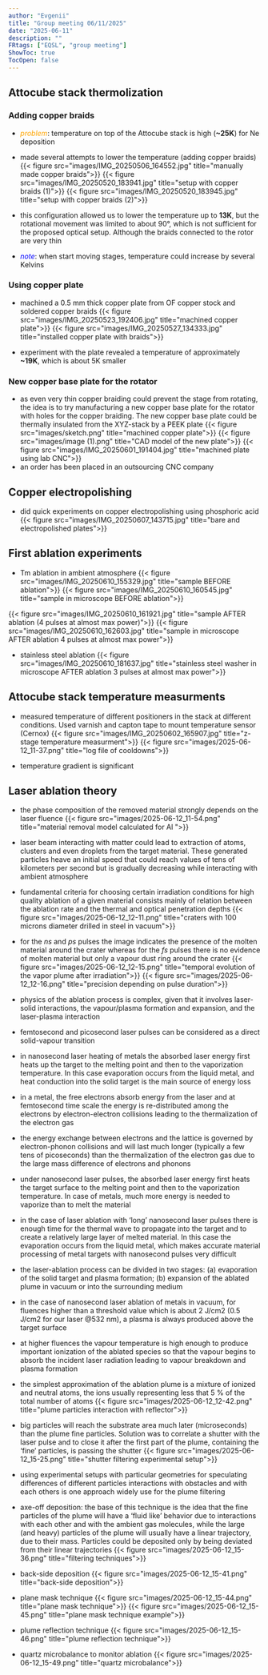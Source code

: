 ```yaml
---
author: "Evgenii"
title: "Group meeting 06/11/2025"
date: "2025-06-11"
description: ""
FRtags: ["EQSL", "group meeting"]
ShowToc: true
TocOpen: false
---
```


## Attocube stack thermolization
### Adding copper braids

- <span style="color:orange;">_problem_</span>: temperature on top of the Attocube stack is high (**~25K**) for Ne deposition
- made several attempts to lower the temperature (adding copper braids)
{{< figure src="images/IMG_20250506_164552.jpg" title="manually made copper braids">}}
{{< figure src="images/IMG_20250520_183941.jpg" title="setup with copper braids (1)">}}
{{< figure src="images/IMG_20250520_183945.jpg" title="setup with copper braids (2)">}}

- this configuration allowed us to lower the temperature up to **13K**, but the rotational movement was limited to about 90°, which is not sufficient for the proposed optical setup. Although the braids connected to the rotor are very thin

- <span style="color:blue;">_note_</span>: when start moving stages, temperature could increase by several Kelvins


### Using copper plate

- machined a 0.5 mm thick copper plate from OF copper stock and soldered copper braids
{{< figure src="images/IMG_20250523_192406.jpg" title="machined copper plate">}}
{{< figure src="images/IMG_20250527_134333.jpg" title="installed copper plate with braids">}}

- experiment with the plate revealed a temperature of approximately **~19K**, which is about 5K smaller


### New copper base plate for the rotator

- as even very thin copper braiding could prevent the stage from rotating, the idea is to try manufacturing a new copper base plate for the rotator with holes for the copper braiding. The new copper base plate could be thermally insulated from the XYZ-stack by a PEEK plate
{{< figure src="images/sketch.png" title="machined copper plate">}}
{{< figure src="images/image (1).png" title="CAD model of the new plate">}}
{{< figure src="images/IMG_20250601_191404.jpg" title="machined plate using lab CNC">}}
- an order has been placed in an outsourcing CNC company

## Copper electropolishing

- did quick experiments on copper electropolishing using phosphoric acid
{{< figure src="images/IMG_20250607_143715.jpg" title="bare and electropolished plates">}}

## First ablation experiments

- Tm ablation in ambient atmosphere
{{< figure src="images/IMG_20250610_155329.jpg" title="sample BEFORE ablation">}}
{{< figure src="images/IMG_20250610_160545.jpg" title="sample in microscope BEFORE ablation">}}

{{< figure src="images/IMG_20250610_161921.jpg" title="sample AFTER ablation (4 pulses at almost max power)">}}
{{< figure src="images/IMG_20250610_162603.jpg" title="sample in microscope AFTER ablation 4 pulses at almost max power">}}

- stainless steel ablation
{{< figure src="images/IMG_20250610_181637.jpg" title="stainless steel washer in microscope AFTER ablation 3 pulses at almost max power">}}

## Attocube stack temperature measurments

- measured temperature of different positioners in the stack at different conditions. Used varnish and capton tape to mount temperature sensor (Cernox)
{{< figure src="images/IMG_20250602_165907.jpg" title="z-stage temperature measurment">}}
{{< figure src="images/2025-06-12_11-37.png" title="log file of cooldowns">}}

- temperature gradient is significant

## Laser ablation theory

- the phase composition of the removed material strongly depends on the laser fluence
{{< figure src="images/2025-06-12_11-54.png" title="material removal model calculated for Al ">}}

- laser beam interacting with matter could lead to extraction of atoms, clusters and even droplets from the target material. These
generated particles heave an initial speed that could reach values of tens of kilometers per second but is gradually decreasing while interacting with ambient atmosphere

- fundamental criteria for choosing certain irradiation conditions for high quality ablation of a given material consists mainly of relation between the ablation rate and the thermal and optical penetration depths
{{< figure src="images/2025-06-12_12-11.png" title="craters with 100 microns diameter drilled in steel in vacuum">}}

- for the _ns_ and _ps_ pulses the image indicates the presence of the molten material around the crater whereas for the _fs_ pulses there is no evidence of molten material but only a vapour dust ring around the crater
{{< figure src="images/2025-06-12_12-15.png" title="temporal evolution of the vapor plume after irradiation">}}
{{< figure src="images/2025-06-12_12-16.png" title="precision depending on pulse duration">}}

- physics of the ablation process is complex, given that it involves laser-solid interactions, the vapour/plasma formation and expansion, and the laser-plasma interaction

- femtosecond and picosecond laser pulses can be considered as a direct solid-vapour transition

- in nanosecond laser heating of metals the absorbed laser energy first heats up the target to the melting point and then to the vaporization temperature. In
this case evaporation occurs from the liquid metal, and heat conduction into the solid target is the main source of energy loss

- in a metal, the free electrons absorb energy from the laser and at femtosecond time scale the energy is re-distributed among the electrons by
electron-electron collisions leading to the thermalization of the electron gas

- the energy exchange between electrons and the lattice is governed by electron-phonon collisions and will last much longer (typically a few tens of picoseconds) than the thermalization of the electron gas due to the large mass difference of electrons and phonons

- under nanosecond laser pulses, the absorbed laser energy first heats the target surface to the melting point and then to the vaporization temperature. In case of metals, much more energy is needed to vaporize than to melt the material

- in the case of laser ablation with ‘long’ nanosecond laser pulses there is enough time for the thermal wave to propagate into the target and to create a relatively large layer of melted material. In this case the evaporation occurs from the liquid metal, which makes accurate material processing of metal targets with nanosecond pulses very difficult

- the laser-ablation process can be divided in two stages: (a) evaporation of the solid target and plasma formation; (b) expansion of the ablated plume in vacuum or into the surrounding medium

- in the case of nanosecond laser ablation of metals in vacuum, for fluences higher than a threshold value which is about 2 J/cm2 (0.5 J/cm2 for our laser @532 nm), a plasma is always produced above the target surface

- at higher fluences the vapour temperature is high enough to produce important ionization of the ablated species so that the vapour begins to absorb the incident laser radiation leading to vapour breakdown and plasma formation

- the simplest approximation of the ablation plume is a mixture of ionized and neutral atoms, the ions usually representing less that 5 % of the total number of atoms
{{< figure src="images/2025-06-12_12-42.png" title="plume particles interaction with reflector">}}

- big particles will reach the substrate area much later (microseconds) than the plume fine particles. Solution was to correlate a shutter with the laser pulse and to close it after the first part of the plume, containing the ‘fine’ particles, is passing the shutter
{{< figure src="images/2025-06-12_15-25.png" title="shutter filtering experimental setup">}}

- using experimental setups with particular geometries for speculating differences of different particles interactions with obstacles and with each others is
one approach widely use for the plume filtering

- axe-off deposition: the base of this technique is the idea that the fine particles of the plume will have a ‘fluid like’ behavior due to interactions with each other and with the ambient gas molecules, while the large (and heavy) particles of the plume will usually have a linear trajectory, due to their mass. Particles could be deposited only by being deviated from their linear trajectories
{{< figure src="images/2025-06-12_15-36.png" title="filtering techniques">}}

- back-side deposition
{{< figure src="images/2025-06-12_15-41.png" title="back-side deposition">}}

- plane mask technique
{{< figure src="images/2025-06-12_15-44.png" title="plane mask technique">}}
{{< figure src="images/2025-06-12_15-45.png" title="plane mask technique example">}}

- plume reflection technique
{{< figure src="images/2025-06-12_15-46.png" title="plume reflection technique">}}

- quartz microbalance to monitor ablation
{{< figure src="images/2025-06-12_15-49.png" title="quartz microbalance">}}






